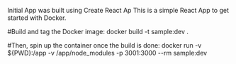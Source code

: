 Initial App was built using Create React Ap
This is a simple React App to get started with Docker.

#Build and tag the Docker image:
docker build -t sample:dev .

#Then, spin up the container once the build is done:
docker run -v \${PWD}:/app -v /app/node_modules -p 3001:3000 --rm sample:dev
